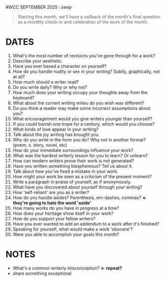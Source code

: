 #WCC SEPTEMBER 2025 : *sway*
<!-- Leaves of Grass -->

> Starting this month, we'll have a callback of the month's final question as a monthly check-in and celebration of the work of the month.

# DATES
1. What's the most number of revisions you've gone through for a work?
2. Describe your aesthetic.
3. Have you ever based a character on yourself?
4. How do you handle nudity or sex in your writing? Subtly, graphically, not at all?
5. How much should a writer read?
6. Do you write daily? Why or why not?
7. How much does your writing occupy your thoughts away from the keyboard?
8. What about the current writing milieu do you wish was different?
9. Do you think a reader may make some incorrect assumptions about you?
10. What encouragement would you give writers younger than yourself?
11. If you could banish one trope for a century, which would you choose?
12. What kinds of love appear in your writing?
13. Talk about the joy writing has brought you.
14. Why do you write in the form you do? Why not in another format? (poem, s. story, novel, etc)
15. How do your immediate surroundings influence your work?
16. What was the hardest writerly lesson for you to learn? Or unlearn?
17. How can modern writers prove their work is not generated?
18. Have you written something blasphemous? Tell us about it.
19. Talk about how you've fixed a mistake in your work.
20. How might your work be seen as a criticism of the present moment?
21. Write a paragraph in praise of yourself, as if anonymously.
22. What have you discovered about yourself through your writing?
23. How 'self-reliant' are you as a writer?
24. How do you handle asides? Parenthesis, em-dashes, commas? **← they're going to hate the word 'aside'**
25. How many works do you have in progress at a time?
26. How does your heritage show itself in your work?
27. How do you support your fellow writers?
28. Have you ever wanted to add an addendum to a work after it's finished?
29. Speaking for yourself, what would make a work 'obscene'?
30. Were you able to accomplish your goals this month? 


# NOTES
- What's a common writerly misconception? **← repeat?**
- share something exceptional
